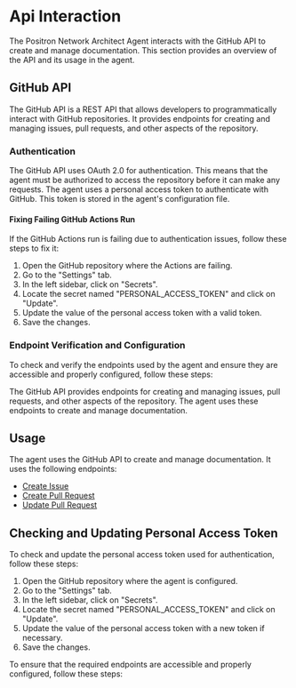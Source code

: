 # Api Interaction

The Positron Network Architect Agent interacts with the GitHub API to create and manage documentation. This section provides an overview of the API and its usage in the agent.

## GitHub API

The GitHub API is a REST API that allows developers to programmatically interact with GitHub repositories. It provides endpoints for creating and managing issues, pull requests, and other aspects of the repository.

### Authentication

The GitHub API uses OAuth 2.0 for authentication. This means that the agent must be authorized to access the repository before it can make any requests. The agent uses a personal access token to authenticate with GitHub. This token is stored in the agent's configuration file.

#### Fixing Failing GitHub Actions Run

If the GitHub Actions run is failing due to authentication issues, follow these steps to fix it:

1. Open the GitHub repository where the Actions are failing.
2. Go to the "Settings" tab.
3. In the left sidebar, click on "Secrets".
4. Locate the secret named "PERSONAL_ACCESS_TOKEN" and click on "Update".
5. Update the value of the personal access token with a valid token.
6. Save the changes.

### Endpoint Verification and Configuration

To check and verify the endpoints used by the agent and ensure they are accessible and properly configured, follow these steps:

The GitHub API provides endpoints for creating and managing issues, pull requests, and other aspects of the repository. The agent uses these endpoints to create and manage documentation.

## Usage

The agent uses the GitHub API to create and manage documentation. It uses the following endpoints:

- [Create Issue](https://docs.github.com/en/rest/reference/issues#create-an-issue)
- [Create Pull Request](https://docs.github.com/en/rest/reference/pulls#create-a-pull-request)
- [Update Pull Request](https://docs.github.com/en/rest/reference/pulls#update-a-pull-request)

## Checking and Updating Personal Access Token

To check and update the personal access token used for authentication, follow these steps:

1. Open the GitHub repository where the agent is configured.
2. Go to the "Settings" tab.
3. In the left sidebar, click on "Secrets".
4. Locate the secret named "PERSONAL_ACCESS_TOKEN" and click on "Update".
5. Update the value of the personal access token with a new token if necessary.
6. Save the changes.

To ensure that the required endpoints are accessible and properly configured, follow these steps:

